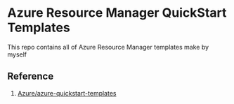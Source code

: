 # Azure Resource Manager QuickStart Templates

This repo contains all of Azure Resource Manager templates make by myself

## Reference

1. [Azure/azure-quickstart-templates](https://github.com/Azure/azure-quickstart-templates)

